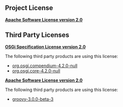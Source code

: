<!-- Created by CodeLicenseManager -->
## Project License

__[Apache Software License version 2.0](http://www.apache.org/licenses/LICENSE-2.0.html)__

## Third Party Licenses

__[OSGi Specification License version 2.0](http://www.osgi.org/Specifications/Licensing)__

The following third party products are using this license:

* [org.osgi.compendium-4.2.0-null](http://www.osgi.org/)
* [org.osgi.core-4.2.0-null](http://www.osgi.org/)

__[Apache Software License version 2.0](http://www.apache.org/licenses/LICENSE-2.0.txt)__

The following third party products are using this license:

* [groovy-3.0.0-beta-3](https://groovy-lang.org)

<!-- CLM -->

